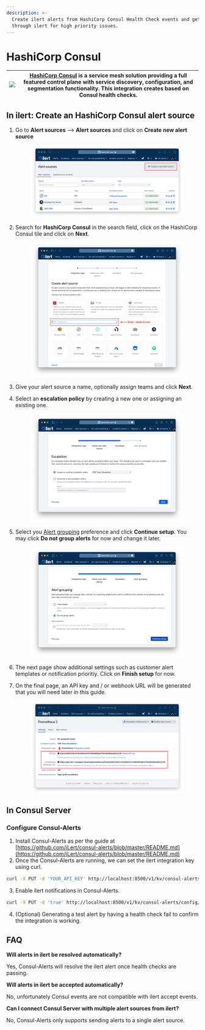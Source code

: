 ```yaml
---
description: >-
  Create ilert alerts from HashiCorp Consul Health Check events and get alerted
  through ilert for high priority issues.
---
```


# HashiCorp Consul

| ![](<../.gitbook/assets/Consul Cloud Verified Badge\_Small (1).png>) | [HashiCorp Consul](https://www.consul.io/) is a service mesh solution providing a full featured control plane with service discovery, configuration, and segmentation functionality. This integration creates based on Consul health checks. |
| -------------------------------------------------------------------- | -------------------------------------------------------------------------------------------------------------------------------------------------------------------------------------------------------------------------------------------- |

## In ilert: Create an HashiCorp Consul alert source <a href="#in-ilert" id="in-ilert"></a>

1.  Go to **Alert sources** --> **Alert sources** and click on **Create new alert source**

    <figure><img src="../.gitbook/assets/Screenshot 2023-08-28 at 10.21.10.png" alt=""><figcaption></figcaption></figure>
2.  Search for **HashiCorp Consul** in the search field, click on the HashiCorp Consul tile and click on **Next**.&#x20;

    <figure><img src="../.gitbook/assets/Screenshot 2023-08-28 at 10.24.23.png" alt=""><figcaption></figcaption></figure>
3. Give your alert source a name, optionally assign teams and click **Next**.
4.  Select an **escalation policy** by creating a new one or assigning an existing one.

    <figure><img src="../.gitbook/assets/Screenshot 2023-08-28 at 11.37.47.png" alt=""><figcaption></figcaption></figure>
5.  Select you [Alert grouping](../alerting/alert-sources.md#alert-grouping) preference and click **Continue setup**. You may click **Do not group alerts** for now and change it later.&#x20;

    <figure><img src="../.gitbook/assets/Screenshot 2023-08-28 at 11.38.24.png" alt=""><figcaption></figcaption></figure>
6. The next page show additional settings such as customer alert templates or notification prioritiy. Click on **Finish setup** for now.
7.  On the final page, an API key and / or webhook URL will be generated that you will need later in this guide.

    <figure><img src="../.gitbook/assets/Screenshot 2023-08-28 at 11.47.34 (1).png" alt=""><figcaption></figcaption></figure>

## In Consul Server <a href="#in-topdesk" id="in-topdesk"></a>

### Configure Consul-Alerts

1. Install Consul-Alerts as per the guide at [https://github.com/iLert/consul-alerts/blob/master/README.md](https://github.com/iLert/consul-alerts/blob/master/README.md)
2. Once the Consul-Alerts are running, we can set the ilert integration key using curl.

```bash
curl -X PUT -d 'YOUR_API_KEY' http://localhost:8500/v1/kv/consul-alerts/config/notifiers/ilert/api-key
```

3. Enable ilert notifications in Consul-Alerts.

```bash
curl -X PUT -d 'true' http://localhost:8500/v1/kv/consul-alerts/config/notifiers/ilert/enabled
```

4. (Optional) Generating a test alert by having a health check fail to confirm the integration is working.

## FAQ <a href="#faq" id="faq"></a>

**Will alerts in ilert be resolved automatically?**

Yes, Consul-Alerts will resolve the ilert alert once health checks are passing.

**Will alerts in ilert be accepted automatically?**

No, unfortunately Consul events are not compatible with ilert accept events.

**Can I connect Consul Server with multiple alert sources from ilert?**

No, Consul-Alerts only supports sending alerts to a single alert source.
